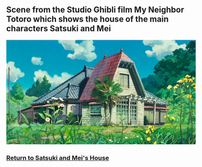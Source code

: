 ## Scene from the Studio Ghibli film My Neighbor Totoro which shows the house of the main characters Satsuki and Mei
![Totoro house](house-totoro.jpeg)
### [Return to Satsuki and Mei's House](https://github.com/mollyjones2023/ghibli-simulacrum/blob/main/4-dondoko-forest/1-satsuki-and-mei-house/house.md)
